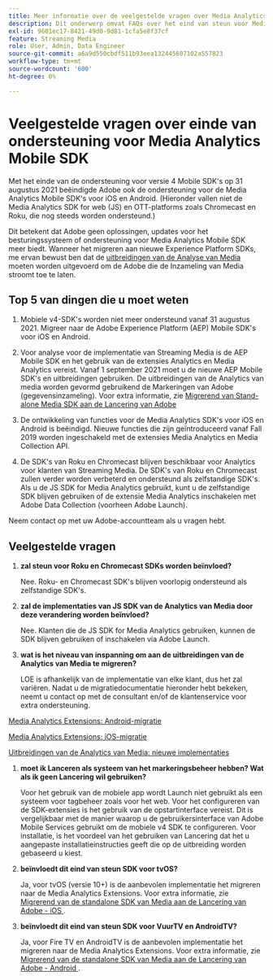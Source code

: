 ```yaml
---
title: Meer informatie over de veelgestelde vragen over Media Analytics SDK End of Support
description: Dit onderwerp omvat FAQs over het eind van steun voor Media Analytics SDKs.
exl-id: 9601ec17-8421-49d0-9d81-1cfa5e8f37cf
feature: Streaming Media
role: User, Admin, Data Engineer
source-git-commit: a6a9d550cbdf511b93eea132445607102a557823
workflow-type: tm+mt
source-wordcount: '600'
ht-degree: 0%

---
```


# Veelgestelde vragen over einde van ondersteuning voor Media Analytics Mobile SDK

Met het einde van de ondersteuning voor versie 4 Mobile SDK&#39;s op 31 augustus 2021 beëindigde Adobe ook de ondersteuning voor de Media Analytics Mobile SDK&#39;s voor iOS en Android. (Hieronder vallen niet de Media Analytics SDK for web (JS) en OTT-platforms zoals Chromecast en Roku, die nog steeds worden ondersteund.)

Dit betekent dat Adobe geen oplossingen, updates voor het besturingssysteem of ondersteuning voor Media Analytics Mobile SDK meer biedt. Wanneer het migreren aan nieuwe Experience Platform SDKs, me ervan bewust ben dat de [ uitbreidingen van de Analyse van Media ](https://developer.adobe.com/client-sdks/documentation/adobe-media-analytics/) moeten worden uitgevoerd om de Adobe die de Inzameling van Media stroomt toe te laten.


## Top 5 van dingen die u moet weten

1. Mobiele v4-SDK&#39;s worden niet meer ondersteund vanaf 31 augustus 2021. Migreer naar de Adobe Experience Platform (AEP) Mobile SDK&#39;s voor iOS en Android.

1. Voor analyse voor de implementatie van Streaming Media is de AEP Mobile SDK en het gebruik van de extensies Analytics en Media Analytics vereist. Vanaf 1 september 2021 moet u de nieuwe AEP Mobile SDK&#39;s en uitbreidingen gebruiken.  De uitbreidingen van de Analytics van media worden gevormd gebruikend de Markeringen van Adobe (gegevensinzameling). Voor extra informatie, zie [ Migrerend van Stand-alone Media SDK aan de Lancering van Adobe ](/help/legacy/sdk-to-launch/sdk-to-launch-migration.md)

1. De ontwikkeling van functies voor de Media Analytics SDK&#39;s voor iOS en Android is beëindigd. Nieuwe functies die zijn geïntroduceerd vanaf Fall 2019 worden ingeschakeld met de extensies Media Analytics en Media Collection API.

1. De SDK&#39;s van Roku en Chromecast blijven beschikbaar voor Analytics voor klanten van Streaming Media. De SDK&#39;s van Roku en Chromecast zullen verder worden verbeterd en ondersteund als zelfstandige SDK&#39;s. Als u de JS SDK for Media Analytics gebruikt, kunt u de zelfstandige SDK blijven gebruiken of de extensie Media Analytics inschakelen met Adobe Data Collection (voorheen Adobe Launch).

Neem contact op met uw Adobe-accountteam als u vragen hebt.

## Veelgestelde vragen

1. **zal steun voor Roku en Chromecast SDKs worden beïnvloed? &#x200B;**

   Nee.  Roku- en Chromecast SDK&#39;s blijven voorlopig ondersteund als zelfstandige SDK&#39;s. &#x200B;
&#x200B;
1. **zal de implementaties van JS SDK van de Analytics van Media door deze verandering worden beïnvloed? &#x200B;**

   Nee.  Klanten die de JS SDK for Media Analytics gebruiken, kunnen de SDK blijven gebruiken of inschakelen via Adobe Launch.
&#x200B;
1. **wat is het niveau van inspanning om aan de uitbreidingen van de Analytics van Media te migreren? &#x200B;**

   LOE is afhankelijk van de implementatie van elke klant, dus het zal variëren.  Nadat u de migratiedocumentatie hieronder hebt bekeken, neemt u contact op met de consultant en/of de klantenservice voor extra ondersteuning.

[Media Analytics Extensions: Android-migratie](/help/legacy/sdk-to-launch/sdk-to-launch-migration-platforms/sdk-to-launch-migration-android.md)

[Media Analytics Extensions: iOS-migratie](/help/legacy/sdk-to-launch/sdk-to-launch-migration-platforms/sdk-to-launch-migration-ios.md)

   [ Uitbreidingen van de Analytics van Media: nieuwe implementaties ](https://developer.adobe.com/client-sdks/documentation/adobe-media-analytics/)

1. **moet ik Lanceren als systeem van het markeringsbeheer hebben? Wat als ik geen Lancering wil gebruiken?**

   Voor het gebruik van de mobiele app wordt Launch niet gebruikt als een systeem voor tagbeheer zoals voor het web. Voor het configureren van de SDK-extensies is het gebruik van de opstartinterface vereist. Dit is vergelijkbaar met de manier waarop u de gebruikersinterface van Adobe Mobile Services gebruikt om de mobiele v4 SDK te configureren. Voor installatie, is het voordeel van het gebruiken van Lancering dat het u aangepaste installatieinstructies geeft die op de uitbreiding worden gebaseerd u kiest.

1. **beïnvloedt dit eind van steun SDK voor tvOS?**

   Ja, voor tvOS (versie 10+) is de aanbevolen implementatie het migreren naar de Media Analytics Extensions. Voor extra informatie, zie [ Migrerend van de standalone SDK van Media aan de Lancering van Adobe - iOS ](/help/legacy/sdk-to-launch/sdk-to-launch-migration-platforms/sdk-to-launch-migration-ios.md).

1. **beïnvloedt dit eind van steun SDK voor VuurTV en AndroidTV? &#x200B;**

   Ja, voor Fire TV en AndroidTV is de aanbevolen implementatie het migreren naar de Media Analytics Extensions. Voor extra informatie, zie [ Migrerend van de standalone SDK van Media aan de Lancering van Adobe - Android ](/help/legacy/sdk-to-launch/sdk-to-launch-migration-platforms/sdk-to-launch-migration-android.md).
